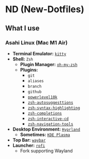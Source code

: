 # ND (New-Dotfiles)
## What I use
### Asahi Linux (Mac M1 Air)
- **Terminal Emulator:** [`kitty`](https://github.com/kovidgoyal/kitty)
- **Shell:** `Zsh`
    - **Plugin Manager:** [`oh-my-zsh`](https://github.com/ohmyzsh/ohmyzsh)
    - **Plugins:**
        - `git`
        - `aliases`
        - `branch`
        - `github`
        - [`powerlevel10k`](https://github.com/romkatv/powerlevel10k)
        - [`zsh-autosuggesttions`](https://github.com/zsh-users/zsh-autosuggestions)
        - [`zsh-syntax-highlighting`](https://github.com/zsh-users/zsh-syntax-highlighting)
        - [`zsh-completions`](https://github.com/zsh-users/zsh-completions)
        - [`zsh-interactive-cd`](https://github.com/mrjohannchang/zsh-interactive-cd)
        - [`zsh-navigation-tools`](https://github.com/z-shell/zsh-navigation-tools)
- **Desktop Environment:** [`Hyprland`](https://github.com/hyprwm/Hyprland)
    - **Sometimes:** [`KDE Plasma`](https://kde.org/plasma-desktop/)
- **Top Bar:** [`waybar`](https://github.com/Alexays/Waybar)
- **Launcher:** [`rofi`](https://github.com/lbonn/rofi)
    - Fork supporting Wayland
